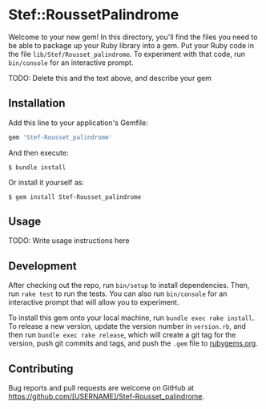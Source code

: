 # Stef::RoussetPalindrome

Welcome to your new gem! In this directory, you'll find the files you need to be able to package up your Ruby library into a gem. Put your Ruby code in the file `lib/Stef/Rousset_palindrome`. To experiment with that code, run `bin/console` for an interactive prompt.

TODO: Delete this and the text above, and describe your gem

## Installation

Add this line to your application's Gemfile:

```ruby
gem 'Stef-Rousset_palindrome'
```

And then execute:

    $ bundle install

Or install it yourself as:

    $ gem install Stef-Rousset_palindrome

## Usage

TODO: Write usage instructions here

## Development

After checking out the repo, run `bin/setup` to install dependencies. Then, run `rake test` to run the tests. You can also run `bin/console` for an interactive prompt that will allow you to experiment.

To install this gem onto your local machine, run `bundle exec rake install`. To release a new version, update the version number in `version.rb`, and then run `bundle exec rake release`, which will create a git tag for the version, push git commits and tags, and push the `.gem` file to [rubygems.org](https://rubygems.org).

## Contributing

Bug reports and pull requests are welcome on GitHub at https://github.com/[USERNAME]/Stef-Rousset_palindrome.

